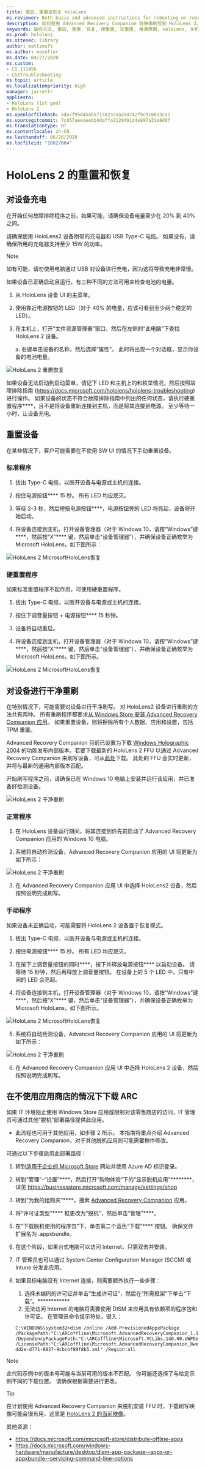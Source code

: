 ```yaml
---
title: 重启、重置或恢复 HoloLens
ms.reviewer: Both basic and advanced instructions for rebooting or resetting your HoloLens.
description: 如何使用 Advanced Recovery Companion 将映像刷写到 HoloLens 2。
keywords: 操作方法, 重启, 重置, 恢复, 硬重置, 软重置, 电源周期, HoloLens, 关机, arc, advanced recovery companion
ms.prod: hololens
ms.sitesec: library
author: mattzmsft
ms.author: mazeller
ms.date: 04/27/2020
ms.custom:
- CI 111456
- CSSTroubleshooting
ms.topic: article
ms.localizationpriority: high
manager: jarrettr
appliesto:
- HoloLens (1st gen)
- HoloLens 2
ms.openlocfilehash: 5da7f954454b5713823c5aa94742f9c9c0033ca2
ms.sourcegitcommit: 7c057aeeaeebb4daffa2120491d4e897a31e8d0f
ms.translationtype: HT
ms.contentlocale: zh-CN
ms.lasthandoff: 06/26/2020
ms.locfileid: "10827664"
---
```

# HoloLens 2 的重置和恢复

## 对设备充电

在开始任何故障排除程序之前，如果可能，请确保设备电量至少在 20% 到 40% 之间。

请确保使用 HoloLens2 设备附带的充电器和 USB Type-C 电缆。 如果没有，请确保所用的充电器支持至少 15W 的功率。

> [!NOTE]
> 如有可能，请勿使用电脑通过 USB 对设备进行充电，因为这将导致充电非常慢。

如果设备已正确启动且运行，有三种不同的方法可用来检查电池的电量。

1. 从 HoloLens 设备 UI 的主菜单。
2. 使用靠近电源按钮的 LED（对于 40% 的电量，应该可看到至少两个稳定的 LED）。
3. 在主机上，打开“文件资源管理器”窗口，然后在左侧的“此电脑”下查找 HoloLens 2 设备。
    
      a. 右键单击设备的名称，然后选择“属性”。 此时将出现一个对话框，显示你设备的电池电量。

![HoloLens 2 重置恢复](images/ResetRecovery2.png)

如果设备无法启动到启动菜单，请记下 LED 和主机上的和枚举情况，然后按照故障排除指南 (https://docs.microsoft.com/hololens/hololens-troubleshooting) 进行操作。 如果设备的状态不符合故障排除指南中列出的任何状态，请执行硬重置程序****，且不是将设备重新连接到主机，而是将其连接到电源。 至少等待一小时，让设备充电。

## 重置设备

在某些情况下，客户可能需要在不使用 SW UI 的情况下手动重置设备。 

### 标准程序
1. 拔出 Type-C 电缆，以断开设备与电源或主机的连接。

2. 按住电源按钮**** 15 秒。 所有 LED 均应熄灭。

3. 等待 2-3 秒，然后短按电源按钮****，电源按钮旁的 LED 将亮起，设备将开始启动。 

4. 将设备连接到主机，打开设备管理器（对于 Windows 10，请按“Windows”键****，然后按“X”**** 键，然后单击“设备管理器”），并确保设备正确枚举为 Microsoft HoloLens，如下图所示：

![HoloLens 2 MicrosoftHoloLens恢复](images/MicrosoftHoloLensRecovery.png)

### 硬重置程序

如果标准重置程序不起作用，可使用硬重置程序。

1. 拔出 Type-C 电缆，以断开设备与电源或主机的连接。

2. 按住下调音量按钮 + 电源按钮**** 15 秒钟。

3. 设备将自动重启。 

4. 将设备连接到主机，打开设备管理器（对于 Windows 10，请按“Windows”键****，然后按“X”**** 键，然后单击“设备管理器”），并确保设备正确枚举为 Microsoft HoloLens，如下图所示。

![HoloLens 2 MicrosoftHoloLens恢复](images/MicrosoftHoloLens_DeviceManager.png)

## 对设备进行干净重刷

在特别情况下，可能需要对设备进行干净刷写。 对 HoloLens2 设备进行重刷的方法共有两种。 所有重刷程序都要求[从 Windows Store 安装 Advanced Recovery Companion 应用](https://www.microsoft.com/store/productId/9P74Z35SFRS8)。 如果重置设备，则将擦除所有个人数据、应用和设置，包括 TPM 重置。

Advanced Recovery Companion 目前已设置为下载 [Windows Holographic 2004](hololens-release-notes.md#windows-holographic-version-2004) 的功能发布内部版本。若要下载最新的 HoloLens 2 FFU 以通过 Advanced Recovery Companion 来刷写设备，可从[此处](https://aka.ms/hololens2download)下载。 此处的 FFU 会实时更新，并将与最新的通用内部版本匹配。 

开始刷写程序之前，请确保已在 Windows 10 电脑上安装并运行该应用，并已准备好检测设备。

![HoloLens 2 干净重刷](images/ARC1.png)

### 正常程序

1. 在 HoloLens 设备运行期间，将其连接到你先前启动了 Advanced Recovery Companion 应用的 Windows 10 电脑。

2. 系统将自动检测设备，Advanced Recovery Companion 应用的 UI 将更新为如下所示：

![HoloLens 2 干净重刷](images/ARC2.png)

3. 在 Advanced Recovery Companion 应用 UI 中选择 HoloLens2 设备，然后按照说明完成刷写。

### 手动程序

如果设备未正确启动，可能需要将 HoloLens 2 设备置于恢复模式。

1. 拔出 Type-C 电缆，以断开设备与电源或主机的连接。 

2. 按住电源按钮**** 15 秒。 所有 LED 均应熄灭。 

3. 在按下上调音量按钮的同时****，按下并释放电源按钮**** 以启动设备。 请等待 15 秒钟，然后再释放上调音量按钮。 在设备上的 5 个 LED 中，只有中间的 LED 会亮起。

4. 将设备连接到主机，打开设备管理器（对于 Windows 10，请按“Windows”键****，然后按“X”**** 键，然后单击“设备管理器”），并确保设备正确枚举为 Microsoft HoloLens，如下图所示。

![HoloLens 2 MicrosoftHoloLens恢复](images/MicrosoftHoloLensRecovery.png)

5. 系统将自动检测设备，Advanced Recovery Companion 应用的 UI 将更新为如下所示：

![HoloLens 2 干净重刷](images/ARC2.png)

6. 在 Advanced Recovery Companion 应用 UI 中选择 HoloLens 2 设备，然后按照说明完成刷写。

## 在不使用应用商店的情况下下载 ARC

如果 IT 环境阻止使用 Windows Store 应用或限制对该零售商店的访问，IT 管理员可通过其他“脱机”部署路径提供此应用。 

- 此流程也可用于其他应用，如步骤 2 所示。 本指南将重点介绍 Advanced Recovery Companion，对于其他脱机应用则可能需要稍作修改。  

可通过以下步骤启用此部署路径：
1.  转到[适用于企业的 Microsoft Store](https://businessstore.microsoft.com) 网站并使用 Azure AD 标识登录。
1.  转到“管理”–“设置”****，然后打开“购物体验”下的“显示脱机应用”********，详见 https://businessstore.microsoft.com/manage/settings/shop 
1.  转到“为我的组购买”****，搜索 [Advanced Recovery Companion](https://businessstore.microsoft.com/store/details/advanced-recovery-companion/9P74Z35SFRS8) 应用。
1.  将“许可证类型”**** 框更改为“脱机”，然后单击“管理”****。
1.  在“下载脱机使用的程序包”下，单击第二个蓝色“下载”**** 按钮。 确保文件扩展名为 .appxbundle。
1.  在这个阶段，如果台式电脑可以访问 Internet，只需双击并安装。 
1.  IT 管理员也可以通过 System Center Configuration Manager (SCCM) 或 Intune 分发此应用。
1.  如果目标电脑没有 Internet 连接，则需要额外执行一些步骤： 
    1.  选择未编码的许可证并单击“生成许可证”，然后在“所需框架”下单击“下载”。************ 
    1.  无法访问 Internet 的电脑将需要使用 DISM 来应用具有依赖项的程序包和许可证。 在管理员命令提示符处，键入：

      ```console
      C:\WINDOWS\system32>dism /online /Add-ProvisionedAppxPackage /PackagePath:"C:\ARCoffline\Microsoft.AdvancedRecoveryCompanion_1.19050.1301.0_neutral_~_8wekyb3d8bbwe.appxbundle" /DependencyPackagePath:"C:\ARCoffline\Microsoft.VCLibs.140.00.UWPDesktop_14.0.27629.0_x86__8wekyb3d8bbwe.appx" /LicensePath:"C:\ARCoffline\Microsoft.AdvancedRecoveryCompanion_8wekyb3d8bbwe_f72ce112-dd2e-d771-8827-9cbcbf89f8b5.xml" /Region:all
      ```
> [!NOTE]
> 此代码示例中的版本号可能与当前可用的版本不匹配。 你可能还选择了与给定示例不同的下载位置。 请确保根据需要进行更改。

> [!TIP]
> 在计划使用 Advanced Recovery Companion 来脱机安装 FFU 时，下载刷写映像可能会很有用，这里是 [HoloLens 2 的当前映像](https://aka.ms/hololens2download)。 

其他资源：
- https://docs.microsoft.com/microsoft-store/distribute-offline-apps 
- https://docs.microsoft.com/windows-hardware/manufacture/desktop/dism-app-package--appx-or-appxbundle--servicing-command-line-options


